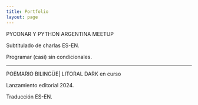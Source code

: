 ```yaml
---
title: Portfolio
layout: page
---
```


PYCONAR Y PYTHON ARGENTINA MEETUP

Subtitulado de charlas ES-EN.

Programar (casi) sin condicionales.

---

POEMARIO BILINGÜE| LITORAL DARK en curso

Lanzamiento editorial 2024.

Traducción ES-EN.